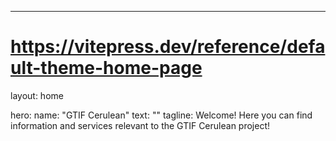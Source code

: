 ---
# https://vitepress.dev/reference/default-theme-home-page
layout: home

hero:
  name: "GTIF Cerulean"
  text: ""
  tagline: Welcome! Here you can find information and services relevant to the GTIF Cerulean project!
